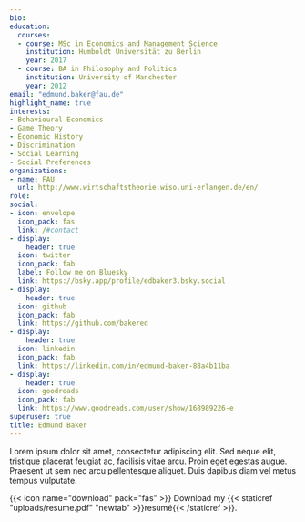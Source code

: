 ```yaml
---
bio:
education:
  courses:
  - course: MSc in Economics and Management Science
    institution: Humboldt Universität zu Berlin
    year: 2017
  - course: BA in Philosophy and Politics
    institution: University of Manchester
    year: 2012
email: "edmund.baker@fau.de"
highlight_name: true
interests:
- Behavioural Economics
- Game Theory
- Economic History
- Discrimination
- Social Learning
- Social Preferences
organizations:
- name: FAU
  url: http://www.wirtschaftstheorie.wiso.uni-erlangen.de/en/
role: 
social:
- icon: envelope
  icon_pack: fas
  link: /#contact
- display:
    header: true
  icon: twitter
  icon_pack: fab
  label: Follow me on Bluesky
  link: https://bsky.app/profile/edbaker3.bsky.social
- display:
    header: true
  icon: github
  icon_pack: fab
  link: https://github.com/bakered
- display:
    header: true
  icon: linkedin
  icon_pack: fab
  link: https://linkedin.com/in/edmund-baker-88a4b11ba
- display:
    header: true
  icon: goodreads
  icon_pack: fab
  link: https://www.goodreads.com/user/show/168989226-e
superuser: true
title: Edmund Baker
---
```


Lorem ipsum dolor sit amet, consectetur adipiscing elit. Sed neque elit, tristique placerat feugiat ac, facilisis vitae arcu. Proin eget egestas augue. Praesent ut sem nec arcu pellentesque aliquet. Duis dapibus diam vel metus tempus vulputate.

{{< icon name="download" pack="fas" >}} Download my {{< staticref "uploads/resume.pdf" "newtab" >}}resumé{{< /staticref >}}.
